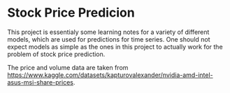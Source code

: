 # Stock Price Predicion
This project is essentialy some learning notes for a variety of different models, which are used for predictions for time series. 
One should not expect models as simple as the ones in this project to actually work for the problem of stock price prediction. 

The price and volume data are taken from https://www.kaggle.com/datasets/kapturovalexander/nvidia-amd-intel-asus-msi-share-prices. 

